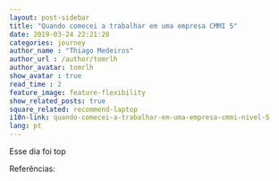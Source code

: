 ```yaml
---
layout: post-sidebar
title: "Quando comecei a trabalhar em uma empresa CMMI 5"
date: 2019-03-24 22:21:20
categories: journey
author_name : "Thiago Medeiros"
author_url : /author/tomrlh
author_avatar: tomrlh
show_avatar : true
read_time : 2
feature_image: feature-flexibility
show_related_posts: true
square_related: recommend-laptop
i18n-link: quando-comecei-a-trabalhar-em-uma-empresa-cmmi-nivel-5
lang: pt
---
```






Esse dia foi top

Referências:
